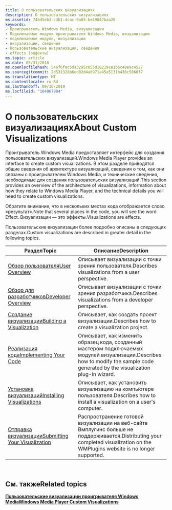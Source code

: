 ```yaml
---
title: О пользовательских визуализациях
description: О пользовательских визуализациях
ms.assetid: 74bd5eb3-c3b1-4cac-9a05-be49847baa20
keywords:
- Проигрыватель Windows Media, визуализации
- Подключаемые модули проигрывателя Windows Media, визуализации
- подключаемые модули, визуализации
- визуализации, сведения
- Пользовательские визуализации, сведения
- effects (эффекты)
ms.topic: article
ms.date: 05/31/2018
ms.openlocfilehash: 546f6fac5da3295c055d18219ce1b6c48e9c4527
ms.sourcegitcommit: 2d531328b6ed82d4ad971a45a5131b430c5866f7
ms.translationtype: MT
ms.contentlocale: ru-RU
ms.lasthandoff: 09/16/2019
ms.locfileid: "104067984"
---
```

# <a name="about-custom-visualizations"></a><span data-ttu-id="cf02d-109">О пользовательских визуализациях</span><span class="sxs-lookup"><span data-stu-id="cf02d-109">About Custom Visualizations</span></span>

<span data-ttu-id="cf02d-110">Проигрыватель Windows Media предоставляет интерфейс для создания пользовательских визуализаций.</span><span class="sxs-lookup"><span data-stu-id="cf02d-110">Windows Media Player provides an interface to create custom visualizations.</span></span> <span data-ttu-id="cf02d-111">В этом разделе приводятся общие сведения об архитектуре визуализаций, сведения о том, как они связаны с проигрывателем Windows Media, и технические сведения, необходимые для создания пользовательских визуализаций.</span><span class="sxs-lookup"><span data-stu-id="cf02d-111">This section provides an overview of the architecture of visualizations, information about how they relate to Windows Media Player, and the technical details you will need to create custom visualizations.</span></span>

<span data-ttu-id="cf02d-112">Обратите внимание, что в нескольких местах кода отображается слово «результат».</span><span class="sxs-lookup"><span data-stu-id="cf02d-112">Note that several places in the code, you will see the word Effect.</span></span> <span data-ttu-id="cf02d-113">Визуализации — это эффекты.</span><span class="sxs-lookup"><span data-stu-id="cf02d-113">Visualizations are effects.</span></span>

<span data-ttu-id="cf02d-114">Пользовательские визуализации более подробно описаны в следующих разделах.</span><span class="sxs-lookup"><span data-stu-id="cf02d-114">Custom visualizations are described in greater detail in the following topics.</span></span>



| <span data-ttu-id="cf02d-115">Раздел</span><span class="sxs-lookup"><span data-stu-id="cf02d-115">Topic</span></span>                                                              | <span data-ttu-id="cf02d-116">Описание</span><span class="sxs-lookup"><span data-stu-id="cf02d-116">Description</span></span>                                                                                |
|--------------------------------------------------------------------|--------------------------------------------------------------------------------------------|
| [<span data-ttu-id="cf02d-117">Обзор пользователя</span><span class="sxs-lookup"><span data-stu-id="cf02d-117">User Overview</span></span>](user-overview.md)                                 | <span data-ttu-id="cf02d-118">Описывает визуализации с точки зрения пользователя.</span><span class="sxs-lookup"><span data-stu-id="cf02d-118">Describes visualizations from a user perspective.</span></span>                                          |
| [<span data-ttu-id="cf02d-119">Обзор для разработчиков</span><span class="sxs-lookup"><span data-stu-id="cf02d-119">Developer Overview</span></span>](developer-overview.md)                       | <span data-ttu-id="cf02d-120">Описывает визуализации с точки зрения разработчика.</span><span class="sxs-lookup"><span data-stu-id="cf02d-120">Describes visualizations from a developer perspective.</span></span>                                     |
| [<span data-ttu-id="cf02d-121">Создание визуализации</span><span class="sxs-lookup"><span data-stu-id="cf02d-121">Building a Visualization</span></span>](building-a-visualization.md)           | <span data-ttu-id="cf02d-122">Описывает, как создать проект визуализации.</span><span class="sxs-lookup"><span data-stu-id="cf02d-122">Describes how to create a visualization project.</span></span>                                           |
| [<span data-ttu-id="cf02d-123">Реализация кода</span><span class="sxs-lookup"><span data-stu-id="cf02d-123">Implementing Your Code</span></span>](implementing-your-code.md)               | <span data-ttu-id="cf02d-124">Описывает, как изменить образец кода, созданный мастером подключаемых модулей визуализации.</span><span class="sxs-lookup"><span data-stu-id="cf02d-124">Describes how to modify the sample code generated by the visualization plug-in wizard.</span></span>     |
| [<span data-ttu-id="cf02d-125">Установка визуализаций</span><span class="sxs-lookup"><span data-stu-id="cf02d-125">Installing Visualizations</span></span>](installing-visualizations.md)         | <span data-ttu-id="cf02d-126">Описывает, как установить визуализацию на компьютере пользователя.</span><span class="sxs-lookup"><span data-stu-id="cf02d-126">Describes how to install a visualization on a user's computer.</span></span>                             |
| [<span data-ttu-id="cf02d-127">Отправка визуализации</span><span class="sxs-lookup"><span data-stu-id="cf02d-127">Submitting Your Visualization</span></span>](submitting-your-visualization.md) | <span data-ttu-id="cf02d-128">Распространение готовой визуализации на веб-сайте Вмплугинс больше не поддерживается.</span><span class="sxs-lookup"><span data-stu-id="cf02d-128">Distributing your completed visualization on the WMPlugins website is no longer supported.</span></span> |



 

## <a name="related-topics"></a><span data-ttu-id="cf02d-129">См. также</span><span class="sxs-lookup"><span data-stu-id="cf02d-129">Related topics</span></span>

<dl> <dt>

[<span data-ttu-id="cf02d-130">**Пользовательские визуализации проигрывателя Windows Media**</span><span class="sxs-lookup"><span data-stu-id="cf02d-130">**Windows Media Player Custom Visualizations**</span></span>](windows-media-player-custom-visualizations.md)
</dt> </dl>

 

 





